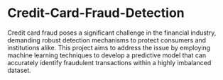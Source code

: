 # Credit-Card-Fraud-Detection
Credit card fraud poses a significant challenge in the financial industry, demanding robust 
detection mechanisms to protect consumers and institutions alike. This project aims to address 
the issue by employing machine learning techniques to develop a predictive model that can 
accurately identify fraudulent transactions within a highly imbalanced dataset.
